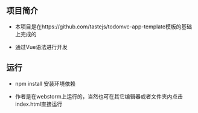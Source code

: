 ## 项目简介

- 本项目是在https://github.com/tastejs/todomvc-app-template模板的基础上完成的

- 通过Vue语法进行开发

## 运行

- npm install 安装环境依赖

- 作者是在webstorm上运行的，当然也可在其它编辑器或者文件夹内点击index.html直接运行
